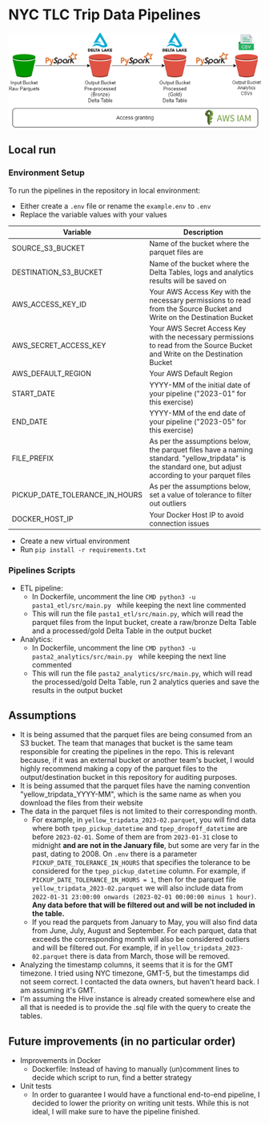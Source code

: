 # NYC TLC Trip Data Pipelines
![nyc_trip_record_pipeline](nyc_trip_record_pipeline.png)

## Local run

### Environment Setup
To run the pipelines in the repository in local environment:

- Either create a `.env` file or rename the `example.env` to `.env`
- Replace the variable values with your values

| Variable    | Description |
| -------- | ------- |
| SOURCE_S3_BUCKET  | Name of the bucket where the parquet files are |
| DESTINATION_S3_BUCKET | Name of the bucket where the Delta Tables, logs and analytics results will be saved on |
| AWS_ACCESS_KEY_ID    | Your AWS Access Key with the necessary permissions to read from the Source Bucket and Write on the Destination Bucket |
| AWS_SECRET_ACCESS_KEY    | Your AWS Secret Access Key with the necessary permissions to read from the Source Bucket and Write on the Destination Bucket  |
| AWS_DEFAULT_REGION    | Your AWS Default Region |
| START_DATE    | YYYY-MM of the initial date of your pipeline ("2023-01" for this exercise) |
| END_DATE    | YYYY-MM of the end date of your pipeline ("2023-05" for this exercise)    |
| FILE_PREFIX    | As per the assumptions below, the parquet files have a naming standard. "yellow_tripdata" is the standard one, but adjust according to your parquet files |
| PICKUP_DATE_TOLERANCE_IN_HOURS    | As per the assumptions below, set a value of tolerance to filter out outliers |
| DOCKER_HOST_IP    | Your Docker Host IP to avoid connection issues |

- Create a new virtual environment
- Run `pip install -r requirements.txt`

### Pipelines Scripts
- ETL pipeline:
    - In Dockerfile, uncomment the line `CMD python3 -u pasta1_etl/src/main.py ` while keeping the next line commented
    - This will run the file `pasta1_etl/src/main.py`, which will read the parquet files from the Input bucket, create a raw/bronze Delta Table and a processed/gold Delta Table in the output bucket
- Analytics:
    - In Dockerfile, uncomment the line `CMD python3 -u pasta2_analytics/src/main.py ` while keeping the next line commented
    - This will run the file `pasta2_analytics/src/main.py`, which will read the processed/gold Delta Table, run 2 analytics queries and save the results in the output bucket

## Assumptions
- It is being assumed that the parquet files are being consumed from an S3 bucket. The team that manages that bucket is the same team responsible for creating the pipelines in the repo. This is relevant because, if it was an external bucket or another team's bucket, I would highly recommend making a copy of the parquet files to the output/destination bucket in this repository for auditing purposes.
- It is being assumed that the parquet files have the naming convention "yellow_tripdata_YYYY-MM", which is the same name as when you download the files from their website
- The data in the parquet files is not limited to their corresponding month. 
    - For example, in `yellow_tripdata_2023-02.parquet`, you will find data where both `tpep_pickup_datetime` and `tpep_dropoff_datetime` are before `2023-02-01`. Some of them are from `2023-01-31` close to midnight **and are not in the January file**, but some are very far in the past, dating to 2008. On `.env` there is a parameter `PICKUP_DATE_TOLERANCE_IN_HOURS` that specifies the tolerance to be considered for the `tpep_pickup_datetime` column. For example, if `PICKUP_DATE_TOLERANCE_IN_HOURS = 1`, then for the parquet file `yellow_tripdata_2023-02.parquet` we will also include data from `2022-01-31 23:00:00 onwards (2023-02-01 00:00:00 minus 1 hour)`. **Any data before that will be filtered out and will be not included in the table.**
    - If you read the parquets from January to May, you will also find data from June, July, August and September. For each parquet, data that exceeds the corresponding month will also be considered outliers and will be filtered out. For example, if in `yellow_tripdata_2023-02.parquet` there is data from March, those will be removed.
- Analyzing the timestamp columns, it seems that it is for the GMT timezone. I tried using NYC timezone, GMT-5, but the timestamps did not seem correct. I contacted the data owners, but haven't heard back. I am assuming it's GMT.
- I'm assuming the Hive instance is already created somewhere else and all that is needed is to provide the .sql file with the query to create the tables.


## Future improvements (in no particular order)
- Improvements in Docker
    - Dockerfile: Instead of having to manually (un)comment lines to decide which script to run, find a better strategy
- Unit tests
    - In order to guarantee I would have a functional end-to-end pipeline, I decided to lower the priority on writing unit tests. While this is not ideal, I will make sure to have the pipeline finished.